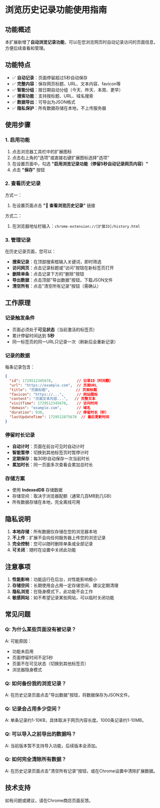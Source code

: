 # 浏览历史记录功能使用指南

## 功能概述

本扩展新增了**自动浏览记录功能**，可以在您浏览网页时自动记录访问的页面信息，方便后续查看和管理。

## 功能特点

- ✅ **自动记录**：页面停留超过5秒自动保存
- ✅ **完整内容**：保存网页标题、URL、文本内容、favicon等
- ✅ **智能分组**：按日期自动分组（今天、昨天、本周、更早）
- ✅ **搜索功能**：支持按标题、URL、域名搜索
- ✅ **数据导出**：可导出为JSON格式
- ✅ **隐私保护**：所有数据存储在本地，不上传服务器

## 使用步骤

### 1. 启用功能

1. 点击浏览器工具栏中的扩展图标
2. 点击右上角的"选项"或直接右键扩展图标选择"选项"
3. 在设置页面中，勾选 **"启用浏览记录功能（停留5秒自动记录网页内容）"**
4. 点击 **"保存"** 按钮

### 2. 查看历史记录

方式一：
1. 在设置页面点击 **"📖 查看浏览历史记录"** 链接

方式二：
1. 在浏览器地址栏输入：`chrome-extension://[扩展ID]/history.html`

### 3. 管理记录

在历史记录页面，您可以：

- **搜索记录**：在顶部搜索框输入关键词，即时筛选
- **访问网页**：点击记录标题或"访问"按钮在新标签页打开
- **删除单条**：点击记录下方的"删除"按钮
- **导出数据**：点击顶部"导出数据"按钮，下载JSON文件
- **清空所有**：点击"清空所有记录"按钮（需确认）

## 工作原理

### 记录触发条件

- 页面必须处于**可见状态**（当前激活的标签页）
- 累计停留时间达到 **5秒**
- 同一标签页的同一URL只记录一次（刷新后会重新记录）

### 记录的数据

每条记录包含：
```json
{
  "id": 1729512345678,           // 记录ID（时间戳）
  "url": "https://example.com",  // 页面URL
  "title": "页面标题",            // 页面标题
  "favicon": "https://...",      // 网站图标
  "content": "页面文本内容...",   // 完整文本
  "visitTime": 1729512345678,    // 访问时间
  "domain": "example.com",       // 域名
  "duration": 930,               // 停留时长（秒）
  "lastUpdateTime": 1729512875678  // 最后更新时间
}
```

### 停留时长记录

- **自动计时**：页面在前台可见时自动计时
- **智能暂停**：切换到其他标签页时暂停计时
- **定期保存**：每30秒自动保存一次当前时长
- **累加时长**：同一页面多次查看会累加总时长

### 存储方案

- 使用 **IndexedDB** 存储数据
- 存储空间：取决于浏览器配额（通常几百MB到几GB）
- 所有数据存储在本地，完全离线可用

## 隐私说明

1. **本地存储**：所有数据仅存储在您的浏览器本地
2. **不上传**：扩展不会向任何服务器上传您的浏览记录
3. **完全控制**：您可以随时删除单条或全部记录
4. **可关闭**：随时在设置中关闭此功能

## 注意事项

1. **性能影响**：功能运行在后台，对性能影响极小
2. **存储空间**：长期使用会占用一定存储空间，建议定期清理
3. **隐私浏览**：在隐身模式下，此功能不会工作
4. **敏感网站**：如不希望记录某些网站，可以临时关闭功能

## 常见问题

### Q: 为什么某些页面没有被记录？

A: 可能原因：
- 功能未启用
- 页面停留时间不足5秒
- 页面不在可见状态（切换到其他标签页）
- 浏览器隐身模式

### Q: 如何备份我的浏览记录？

A: 在历史记录页面点击"导出数据"按钮，将数据保存为JSON文件。

### Q: 记录会占用多少空间？

A: 单条记录约1-10KB，具体取决于网页内容长度。1000条记录约1-10MB。

### Q: 可以导入之前导出的数据吗？

A: 当前版本暂不支持导入功能，后续版本会添加。

### Q: 如何完全清除所有数据？

A: 在历史记录页面点击"清空所有记录"按钮，或在Chrome设置中清除扩展数据。

## 技术支持

如有问题或建议，请在Chrome商店页面反馈。

